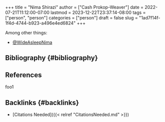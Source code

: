 +++
title = "Nima Shirazi"
author = ["Cash Prokop-Weaver"]
date = 2022-07-21T11:12:00-07:00
lastmod = 2023-12-22T23:37:14-08:00
tags = ["person", "person"]
categories = ["person"]
draft = false
slug = "1ad7f14f-1f4d-4744-b923-a496e4ed6824"
+++

Among other things:

-   [@WideAsleepNima](https://twitter.com/WideAsleepNima)


## Bibliography {#bibliography}

## References

<style>.csl-entry{text-indent: -1.5em; margin-left: 1.5em;}</style><div class="csl-bib-body">
</div>

foo1


## Backlinks {#backlinks}

-   [Citations Needed]({{< relref "CitationsNeeded.md" >}})
